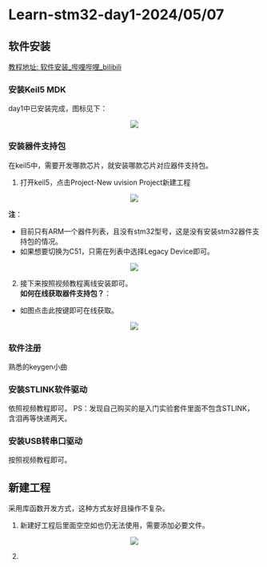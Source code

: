# Learn-stm32-day1-2024/05/07
## 软件安装 
[教程地址: 软件安装_哔哩哔哩_bilibili](https://www.bilibili.com/video/BV1th411z7sn/?p=3&spm_id_from=pageDriver&vd_source=6a76004ab22d8805367a30ab5bb4d4f0)
### 安装Keil5 MDK
day1中已安装完成，图标见下：
<div align=center>
<img src="https://github.com/Fu0804/Learn-stm32/assets/151499353/c46b8fcc-0bbe-4df1-b10e-9166ce5802d6">
</div>

### 安装器件支持包
在keil5中，需要开发哪款芯片，就安装哪款芯片对应器件支持包。
1. 打开keil5，点击Project-New uvision Project新建工程
<div align=center>
<img src="https://github.com/Fu0804/Learn-stm32/assets/151499353/a1083cb1-0e12-4a8c-840e-967f7bf02a15">
</div>

**注**：
- 目前只有ARM一个器件列表，且没有stm32型号，这是没有安装stm32器件支持包的情况。
- 如果想要切换为C51，只需在列表中选择Legacy Device即可。
<div align=center>
<img src="https://github.com/Fu0804/Learn-stm32/assets/151499353/1848e4ba-9b8b-4e99-bb1f-ba5239686b21">
</div>

2. 接下来按照视频教程离线安装即可。  
**如何在线获取器件支持包？**：
- 如图点击此按键即可在线获取。
<div align=center>
<img src="https://github.com/Fu0804/Learn-stm32/assets/151499353/1354d239-161a-41a6-9bb7-e4c8ecbfdeb4">
</div>

### 软件注册
熟悉的keygen小曲

### 安装STLINK软件驱动
依照视频教程即可。
PS：发现自己购买的是入门实验套件里面不包含STLINK，含泪再等快递两天。

### 安装USB转串口驱动
按照视频教程即可。

## 新建工程
采用库函数开发方式，这种方式友好且操作不复杂。
1. 新建好工程后里面空空如也仍无法使用，需要添加必要文件。
<div align=center>
<img src="https://github.com/Fu0804/Learn-stm32/assets/151499353/58535e4e-5790-45b6-baf5-6ee02c382886">
</div>

2. 



